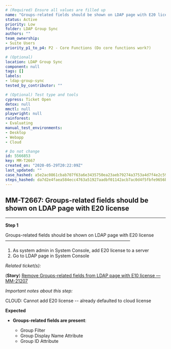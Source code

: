 ```yaml
---
# (Required) Ensure all values are filled up
name: "Groups-related fields should be shown on LDAP page with E20 license"
status: Active
priority: Low
folder: LDAP Group Sync
authors: ""
team_ownership: 
- Suite Users
priority_p1_to_p4: P2 - Core Functions (Do core functions work?)

# (Optional)
location: LDAP Group Sync
component: null
tags: []
labels: 
- ldap-group-sync
tested_by_contributor: ""

# (Optional) Test type and tools
cypress: Ticket Open
detox: null
mmctl: null
playwright: null
rainforest: 
- Evaluating
manual_test_environments:
- Desktop
- Webapp
- Cloud

# Do not change
id: 5566853
key: MM-T2667
created_on: "2020-05-29T20:22:09Z"
last_updated: ""
case_hashed: a5e2ac0861cbab707f63a6e3435750ea23aeb79274a3753a4d7f4e2c59e6590a0a4fa669cc1ef31b60c44da7b9ac2e13
steps_hashed: da7d2e4faea584ecc4763a51927aadbf01142acb7ac0d4f5fbfe9656be01005f1bce2b2fe45c19d090e5e741f9ba2203
---
```


<!-- (Auto-generated) Based on frontmatter's "key" and "name" -->

## MM-T2667: Groups-related fields should be shown on LDAP page with E20 license

---

**Step 1**

Groups-related fields should be shown on LDAP page with E20 license\
————————————————————————————

1. As system admin in System Console, add E20 license to a server
2. Go to LDAP page in System Console

_Related ticket(s):_

(**Story**) [Remove Groups-related fields from LDAP page with E10 license — MM-21207](https://mattermost.atlassian.net/browse/MM-21207)

_Important notes about this step:_

CLOUD: Cannot add E20 license -- already defaulted to cloud license

**Expected**

- **Groups-related fields are present**:

  - Group Filter
  - Group Display Name Attribute
  - Group ID Attribute
